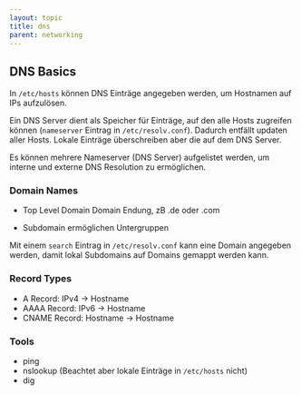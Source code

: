 ```yaml
---
layout: topic
title: dns
parent: networking
---
```


## DNS Basics

In ``/etc/hosts`` können DNS Einträge angegeben werden, um Hostnamen auf IPs aufzulösen.

Ein DNS Server dient als Speicher für Einträge, auf den alle Hosts zugreifen können (``nameserver`` Eintrag in ``/etc/resolv.conf``). Dadurch entfällt updaten aller Hosts. Lokale Einträge überschreiben aber die auf dem DNS Server.

Es können mehrere Nameserver (DNS Server) aufgelistet werden, um interne und externe DNS Resolution zu ermöglichen.

### Domain Names

- Top Level Domain
  Domain Endung, zB .de oder .com
  
- Subdomain 
  ermöglichen Untergruppen

Mit einem ``search`` Eintrag in ``/etc/resolv.conf`` kann eine Domain angegeben werden, damit lokal Subdomains auf Domains gemappt werden kann.

### Record Types

- A Record: IPv4 -> Hostname
- AAAA Record: IPv6 -> Hostname
- CNAME Record: Hostname -> Hostname

### Tools

- ping
- nslookup (Beachtet aber lokale Einträge in ``/etc/hosts`` nicht)
- dig
